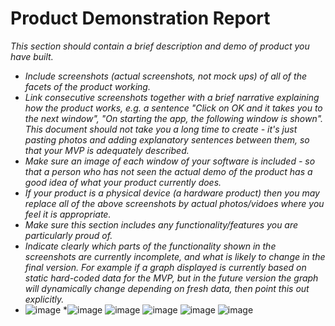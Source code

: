 # Product Demonstration Report

*This section should contain a brief description and demo of product you have built.*

* *Include screenshots (actual screenshots, not mock ups) of all of the facets of the product working.*
* *Link consecutive screenshots together with a brief narrative explaining how the product works, e.g. a sentence "Click on OK and it takes you to the next window", "On starting the app, the following window is shown".  This document should not take you a long time to create - it's just pasting photos and adding explanatory sentences between them, so that your MVP is adequately described.*
* *Make sure an image of each window of your software is included - so that a person who has not seen the actual demo of the product has a good idea of what your product currently does.*
* *If your product is a physical device (a hardware product) then you may replace all of the above screenshots by actual photos/vidoes where you feel it is appropriate.*
* *Make sure this section includes any functionality/features you are particularly proud of.*
* *Indicate clearly which parts of the functionality shown in the screenshots are currently incomplete, and what is likely to change in the final version.  For example if a graph displayed is currently based on static hard-coded data for the MVP, but in the future version the graph will dynamically change depending on fresh data, then point this out explicitly.*
* ![image](https://user-images.githubusercontent.com/56427412/181763865-b6aef0c2-9c93-44d9-aeee-fbe6d1a8deb0.png)
*![image](https://user-images.githubusercontent.com/56427412/181764099-4db548cd-29b7-4242-9759-9b2ac1fa0086.png)
![image](https://user-images.githubusercontent.com/56427412/181764166-a848478a-3ada-4633-93a0-9cede7e4f5b2.png)
![image](https://user-images.githubusercontent.com/56427412/181764208-8fe8af75-b8f1-46dc-ae35-bad106e130ef.png)
![image](https://user-images.githubusercontent.com/56427412/181764281-bfdf6211-1607-45cc-ac51-24f9082e5fc7.png)
![image](https://user-images.githubusercontent.com/56427412/181764523-b215ab26-331a-41ec-bcaa-257d4e18cf11.png)
